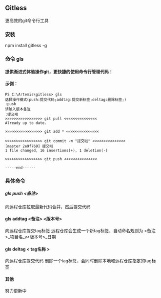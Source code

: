 ## Gitless
更高效的git命令行工具
### 安装
npm install gitless -g

### 命令 gls

#### 提供渐进式体验操作git，更快捷的使用命令行管理代码！
#### 示例：
```  
PS C:\Artemis\gitless> gls
选择操作模式(push:提交代码;addtag:提交新标签;deltag:删除标签;)
:push
请输入版本备注
:提交啦
>>>>>>>>>>>>>>>>> git pull <<<<<<<<<<<<<<<
Already up to date.

>>>>>>>>>>>>>>>>> git add * <<<<<<<<<<<<<<<

>>>>>>>>>>>>>>>>> git commit -m "提交啦" <<<<<<<<<<<<<<<
[master 2e9f769] 提交啦
1 file changed, 16 insertions(+), 1 deletion(-)

>>>>>>>>>>>>>>>>> git push <<<<<<<<<<<<<<<

-----end------
```
### 具体命令

##### gls push <备注>
向远程仓库拉取最新代码合并，然后提交代码

#### gls addtag <备注> <版本号>
向远程仓库提交tag标签
远程仓库会生成一个新tag标签，自动命名规则为 <备注>_项目名_v<版本号>_日期

#### gls deltag  < tag名称 >
向远程仓库提交代码
删除一个tag标签，会同时删除本地和远程仓库指定的tag标签

#### 其他
努力更新中

